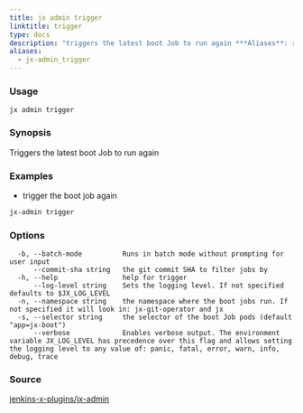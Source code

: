 ```yaml
---
title: jx admin trigger
linktitle: trigger
type: docs
description: "triggers the latest boot Job to run again ***Aliases**: rerun*"
aliases:
  - jx-admin_trigger
---
```


### Usage

```
jx admin trigger
```

### Synopsis

Triggers the latest boot Job to run again

### Examples

  * trigger the boot job again
  
  ```bash
  jx-admin trigger
  ```

### Options

```
  -b, --batch-mode          Runs in batch mode without prompting for user input
      --commit-sha string   the git commit SHA to filter jobs by
  -h, --help                help for trigger
      --log-level string    Sets the logging level. If not specified defaults to $JX_LOG_LEVEL
  -n, --namespace string    the namespace where the boot jobs run. If not specified it will look in: jx-git-operator and jx
  -s, --selector string     the selector of the boot Job pods (default "app=jx-boot")
      --verbose             Enables verbose output. The environment variable JX_LOG_LEVEL has precedence over this flag and allows setting the logging level to any value of: panic, fatal, error, warn, info, debug, trace
```



### Source

[jenkins-x-plugins/jx-admin](https://github.com/jenkins-x-plugins/jx-admin)
